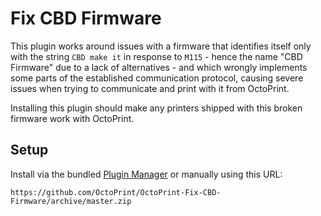 # Fix CBD Firmware

This plugin works around issues with a firmware that identifies itself only with the string `CBD make it` in response
to `M115` - hence the name "CBD Firmware" due to a lack of alternatives - and which wrongly implements some parts of
the established communication protocol, causing severe issues when trying to communicate and print with it from
OctoPrint.

<!--
You can read more about this firmware and what printers are currently known to ship with it
[in this FAQ entry]().
-->

Installing this plugin should make any printers shipped with this broken firmware work with OctoPrint.

## Setup

Install via the bundled [Plugin Manager](https://github.com/foosel/OctoPrint/wiki/Plugin:-Plugin-Manager)
or manually using this URL:

    https://github.com/OctoPrint/OctoPrint-Fix-CBD-Firmware/archive/master.zip
